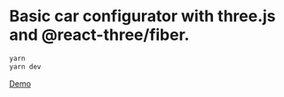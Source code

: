 # Basic car configurator with three.js and @react-three/fiber.

```bash
yarn
yarn dev
```

[Demo](https://car-configurator-beige.vercel.app/) 
